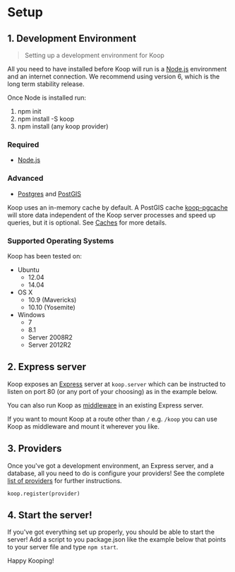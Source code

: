 # Setup

## 1. Development Environment

> Setting up a development environment for Koop

All you need to have installed before Koop will run is a [Node.js](https://nodejs.org/) environment and an internet connection. We recommend using version 6, which is the long term stability release.

Once Node is installed run:

1. npm init
2. npm install -S koop
3. npm install (any koop provider)

### Required

- [Node.js](https://nodejs.org/download/)

### Advanced

- [Postgres](https://wiki.postgresql.org/wiki/Detailed_installation_guides) and [PostGIS](http://postgis.net/install)

Koop uses an in-memory cache by default. A PostGIS cache [koop-pgcache](https://github.com/koopjs/koop-pgcache) will store data independent of the Koop server processes and speed up queries, but it is optional. See [Caches](../caches.md) for more details.

### Supported Operating Systems

Koop has been tested on:

- Ubuntu
  - 12.04
  - 14.04
- OS X
  - 10.9 (Mavericks)
  - 10.10 (Yosemite)
- Windows
  - 7
  - 8.1
  - Server 2008R2
  - Server 2012R2

## 2. Express server

Koop exposes an [Express](https://expressjs.com) server at `koop.server` which can be instructed to listen on port 80 (or any port of your choosing) as in the example below.

<script src="https://gist.github.com/dmfenton/fb27fafcc82089cf6099d22f443a18ba.js"></script>

You can also run Koop as [middleware](https://expressjs.com/en/guide/using-middleware.html) in an existing Express server.

<script src="https://gist.github.com/dmfenton/d457518ab46790d7af136589bb7258d6.js"></script>

If you want to mount Koop at a route other than `/` e.g. `/koop` you can use Koop as middleware and mount it wherever you like.

<script src="https://gist.github.com/dmfenton/1f252732bfa66bca4ff0a21628fb7ec1.js"></script>

## 3. Providers

Once you've got a development environment, an Express server, and a database, all you need to do is configure your providers! See the complete [list of providers](../docs/providers.md) for further instructions.

`koop.register(provider)`

## 4. Start the server!

If you've got everything set up properly, you should be able to start the server! Add a script to you package.json like the example below that points to your server file and type `npm start`.

<script src="https://gist.github.com/dmfenton/114c09b3befd8e60b3a30ff5f65d8c82.js"></script>

Happy Kooping!
